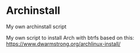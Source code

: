 # Archinstall
My own archinstall script

My own script to install Arch with btrfs based on this:  https://www.dwarmstrong.org/archlinux-install/
